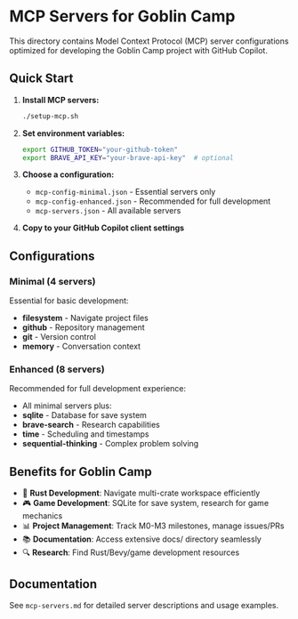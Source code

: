 # MCP Servers for Goblin Camp

This directory contains Model Context Protocol (MCP) server configurations optimized for developing the Goblin Camp project with GitHub Copilot.

## Quick Start

1. **Install MCP servers:**
   ```bash
   ./setup-mcp.sh
   ```

2. **Set environment variables:**
   ```bash
   export GITHUB_TOKEN="your-github-token"
   export BRAVE_API_KEY="your-brave-api-key"  # optional
   ```

3. **Choose a configuration:**
   - `mcp-config-minimal.json` - Essential servers only
   - `mcp-config-enhanced.json` - Recommended for full development
   - `mcp-servers.json` - All available servers

4. **Copy to your GitHub Copilot client settings**

## Configurations

### Minimal (4 servers)
Essential for basic development:
- **filesystem** - Navigate project files
- **github** - Repository management  
- **git** - Version control
- **memory** - Conversation context

### Enhanced (8 servers)
Recommended for full development experience:
- All minimal servers plus:
- **sqlite** - Database for save system
- **brave-search** - Research capabilities
- **time** - Scheduling and timestamps
- **sequential-thinking** - Complex problem solving

## Benefits for Goblin Camp

- 🦀 **Rust Development**: Navigate multi-crate workspace efficiently
- 🎮 **Game Development**: SQLite for save system, research for game mechanics
- 📊 **Project Management**: Track M0-M3 milestones, manage issues/PRs
- 📚 **Documentation**: Access extensive docs/ directory seamlessly
- 🔍 **Research**: Find Rust/Bevy/game development resources

## Documentation

See `mcp-servers.md` for detailed server descriptions and usage examples.